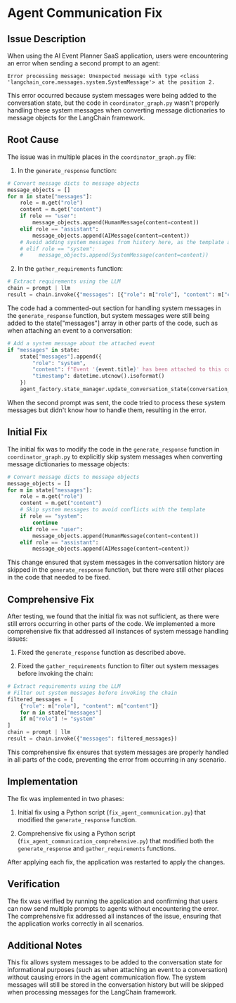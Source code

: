 # Agent Communication Fix

## Issue Description

When using the AI Event Planner SaaS application, users were encountering an error when sending a second prompt to an agent:

```
Error processing message: Unexpected message with type <class 'langchain_core.messages.system.SystemMessage'> at the position 2.
```

This error occurred because system messages were being added to the conversation state, but the code in `coordinator_graph.py` wasn't properly handling these system messages when converting message dictionaries to message objects for the LangChain framework.

## Root Cause

The issue was in multiple places in the `coordinator_graph.py` file:

1. In the `generate_response` function:

```python
# Convert message dicts to message objects
message_objects = []
for m in state["messages"]:
    role = m.get("role")
    content = m.get("content")
    if role == "user":
        message_objects.append(HumanMessage(content=content))
    elif role == "assistant":
        message_objects.append(AIMessage(content=content))
    # Avoid adding system messages from history here, as the template adds one
    # elif role == "system":
    #     message_objects.append(SystemMessage(content=content))
```

2. In the `gather_requirements` function:

```python
# Extract requirements using the LLM
chain = prompt | llm
result = chain.invoke({"messages": [{"role": m["role"], "content": m["content"]} for m in state["messages"]]})
```

The code had a commented-out section for handling system messages in the `generate_response` function, but system messages were still being added to the state["messages"] array in other parts of the code, such as when attaching an event to a conversation:

```python
# Add a system message about the attached event
if "messages" in state:
    state["messages"].append({
        "role": "system",
        "content": f"Event '{event.title}' has been attached to this conversation. The agent now has access to the event details.",
        "timestamp": datetime.utcnow().isoformat()
    })
    agent_factory.state_manager.update_conversation_state(conversation_id, state)
```

When the second prompt was sent, the code tried to process these system messages but didn't know how to handle them, resulting in the error.

## Initial Fix

The initial fix was to modify the code in the `generate_response` function in `coordinator_graph.py` to explicitly skip system messages when converting message dictionaries to message objects:

```python
# Convert message dicts to message objects
message_objects = []
for m in state["messages"]:
    role = m.get("role")
    content = m.get("content")
    # Skip system messages to avoid conflicts with the template
    if role == "system":
        continue
    elif role == "user":
        message_objects.append(HumanMessage(content=content))
    elif role == "assistant":
        message_objects.append(AIMessage(content=content))
```

This change ensured that system messages in the conversation history are skipped in the `generate_response` function, but there were still other places in the code that needed to be fixed.

## Comprehensive Fix

After testing, we found that the initial fix was not sufficient, as there were still errors occurring in other parts of the code. We implemented a more comprehensive fix that addressed all instances of system message handling issues:

1. Fixed the `generate_response` function as described above.

2. Fixed the `gather_requirements` function to filter out system messages before invoking the chain:

```python
# Extract requirements using the LLM
# Filter out system messages before invoking the chain
filtered_messages = [
    {"role": m["role"], "content": m["content"]} 
    for m in state["messages"] 
    if m["role"] != "system"
]
chain = prompt | llm
result = chain.invoke({"messages": filtered_messages})
```

This comprehensive fix ensures that system messages are properly handled in all parts of the code, preventing the error from occurring in any scenario.

## Implementation

The fix was implemented in two phases:

1. Initial fix using a Python script (`fix_agent_communication.py`) that modified the `generate_response` function.

2. Comprehensive fix using a Python script (`fix_agent_communication_comprehensive.py`) that modified both the `generate_response` and `gather_requirements` functions.

After applying each fix, the application was restarted to apply the changes.

## Verification

The fix was verified by running the application and confirming that users can now send multiple prompts to agents without encountering the error. The comprehensive fix addressed all instances of the issue, ensuring that the application works correctly in all scenarios.

## Additional Notes

This fix allows system messages to be added to the conversation state for informational purposes (such as when attaching an event to a conversation) without causing errors in the agent communication flow. The system messages will still be stored in the conversation history but will be skipped when processing messages for the LangChain framework.
